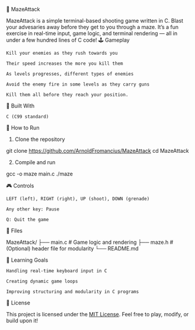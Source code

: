 🧩 MazeAttack

MazeAttack is a simple terminal-based shooting game written in C. Blast your advesaries away before they get to you through a maze. It’s a fun exercise in real-time input, game logic, and terminal rendering — all in under a few hundred lines of C code!
🕹️ Gameplay

    Kill your enemies as they rush towards you

    Their speed increases the more you kill them

    As levels progresses, different types of enemies 

    Avoid the enemy fire in some levels as they carry guns

    Kill them all before they reach your position.

🧱 Built With

    C (C99 standard)

🚀 How to Run
1. Clone the repository

git clone https://github.com/ArnoldFromancius/MazeAttack
cd MazeAttack

2. Compile and run

gcc -o maze main.c 
./maze

🎮 Controls

    LEFT (left), RIGHT (right), UP (shoot), DOWN (grenade) 

    Any other key: Pause

    Q: Quit the game

📁 Files

MazeAttack/
├── main.c         # Game logic and rendering
├── maze.h         # (Optional) header file for modularity
└── README.md

🧠 Learning Goals

    Handling real-time keyboard input in C

    Creating dynamic game loops

    Improving structuring and modularity in C programs

📜 License

This project is licensed under the [MIT License](LICENSE). Feel free to play, modify, or build upon it!
